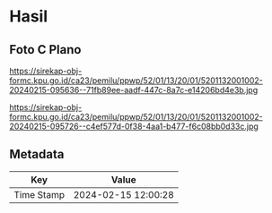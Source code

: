 # Hasil

## Foto C Plano

https://sirekap-obj-formc.kpu.go.id/ca23/pemilu/ppwp/52/01/13/20/01/5201132001002-20240215-095636--71fb89ee-aadf-447c-8a7c-e14206bd4e3b.jpg

https://sirekap-obj-formc.kpu.go.id/ca23/pemilu/ppwp/52/01/13/20/01/5201132001002-20240215-095726--c4ef577d-0f38-4aa1-b477-f6c08bb0d33c.jpg


## Metadata

| Key        | Value               |
| ---------- | ------------------- |
| Time Stamp | 2024-02-15 12:00:28 |



